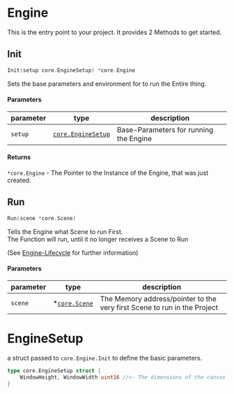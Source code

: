 # Engine

This is the entry point to your project. It provides 2 Methods to get started.

## Init

```go
Init(setup core.EngineSetup) *core.Engine
```

Sets the base parameters and environment for to run the Entire thing.

#### Parameters

| parameter | type                               | description                            |
| --------- | ---------------------------------- | -------------------------------------- |
| `setup`   | [`core.EngineSetup`](#enginesetup) | Base-Parameters for running the Engine |

#### Returns

`*core.Engine` - The Pointer to the Instance of the Engine, that was just
created.

## Run

```go
Run(scene *core.Scene)
```

Tells the Engine what Scene to run First.\
The Function will run, until it no longer receives a Scene to Run

(See [Engine-Lifecycle](../Engine.md#enginelifecycle) for further information)

#### Parameters

| parameter | type                         | description                                                              |
| --------- | ---------------------------- | ------------------------------------------------------------------------ |
| `scene`   | \*[`core.Scene`](../Scenes.md) | The Memory address/pointer to the very first Scene to run in the Project |

# EngineSetup

a struct passed to `core.Engine.Init` to define the basic parameters.

```go
type core.EngineSetup struct {
	WindowHeight, WindowWidth uint16 //<- The dimensions of the canvas to draw on
}
```
